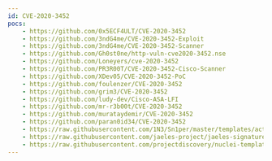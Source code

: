 ```yaml
---
id: CVE-2020-3452
pocs:
    - https://github.com/0x5ECF4ULT/CVE-2020-3452
    - https://github.com/3ndG4me/CVE-2020-3452-Exploit
    - https://github.com/3ndG4me/CVE-2020-3452-Scanner
    - https://github.com/Gh0st0ne/http-vuln-cve2020-3452.nse
    - https://github.com/Loneyers/cve-2020-3452
    - https://github.com/PR3R00T/CVE-2020-3452-Cisco-Scanner
    - https://github.com/XDev05/CVE-2020-3452-PoC
    - https://github.com/foulenzer/CVE-2020-3452
    - https://github.com/grim3/CVE-2020-3452
    - https://github.com/ludy-dev/Cisco-ASA-LFI
    - https://github.com/mr-r3b00t/CVE-2020-3452
    - https://github.com/murataydemir/CVE-2020-3452
    - https://github.com/paran0id34/CVE-2020-3452
    - https://raw.githubusercontent.com/1N3/Sn1per/master/templates/active/CVE-2020-3452_-_Cisco_ASA-FTD_Arbitrary_File_Reading_Vulnerability.sh
    - https://raw.githubusercontent.com/jaeles-project/jaeles-signatures/master/cves/cisco-asa-path-traversal-cve-2020-3452.yaml
    - https://raw.githubusercontent.com/projectdiscovery/nuclei-templates/master/cves/CVE-2020-3452.yaml
---
```


